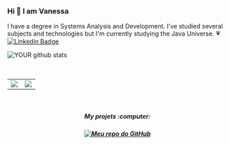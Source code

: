 
### Hi 👋 I am Vanessa 

I have a degree in Systems Analysis and Development. I've studied several subjects and technologies but I'm currently studying the Java Universe. 💗
[![Linkedin Badge](https://img.shields.io/badge/-Vanessa%20Helena-FF69B4?style=flat-square&logo=Linkedin&logoColor=white&link=https://www.linkedin.com/in/vanessa-s-helena/)](https://www.linkedin.com/in/vanessa-s-helena/)

![YOUR github stats](https://github-readme-stats.vercel.app/api?username=Vanessasz)

<br/>
<center>
<table>
<tr>
<a href="https://github.com/anuraghazra/github-readme-stats">
<td><img align="center" src="https://github-readme-stats.vercel.app/api?username=Vanessasz&show_icons=true&theme=cobalt" /></td>
</a>
<a href="https://github.com/anuraghazra/convoychat">
<td><img align="center" src="https://github-readme-stats.vercel.app/api/top-langs/?username=Vanessasz&theme=cobalt&layout=compact" /></td>
</a>
</tr>
</table>
</center>
<br/>

<center>
<table>
<tr>
<h5>My projets :computer:<h5>
<a href="https://github.com/Vanessasz?tab=repositories">
<img border="0" alt="Meu repo do GitHub" src="https://media.giphy.com/media/xH7Yh3DSNvn4k/giphy.gif">
</tr>
</table>
</center>
  



